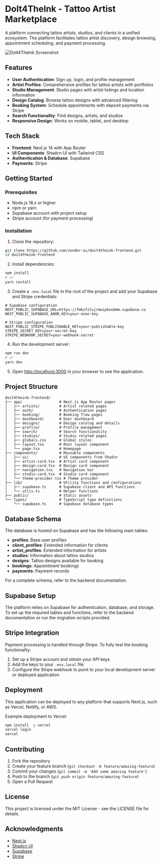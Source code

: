 # DoIt4TheInk - Tattoo Artist Marketplace

A platform connecting tattoo artists, studios, and clients in a unified ecosystem. The platform facilitates tattoo artist discovery, design browsing, appointment scheduling, and payment processing.

![DoIt4TheInk Screenshot](/public/screenshot.png)

## Features

- **User Authentication**: Sign up, login, and profile management
- **Artist Profiles**: Comprehensive profiles for tattoo artists with portfolios
- **Studio Management**: Studio pages with artist listings and location information
- **Design Catalog**: Browse tattoo designs with advanced filtering
- **Booking System**: Schedule appointments with deposit payments via Stripe
- **Search Functionality**: Find designs, artists, and studios
- **Responsive Design**: Works on mobile, tablet, and desktop

## Tech Stack

- **Frontend**: Next.js 14 with App Router
- **UI Components**: Shadcn UI with Tailwind CSS
- **Authentication & Database**: Supabase
- **Payments**: Stripe

## Getting Started

### Prerequisites

- Node.js 18.x or higher
- npm or yarn
- Supabase account with project setup
- Stripe account (for payment processing)

### Installation

1. Clone the repository:

```bash
git clone https://github.com/zonder-ai/doit4theink-frontend.git
cd doit4theink-frontend
```

2. Install dependencies:

```bash
npm install
# or
yarn install
```

3. Create a `.env.local` file in the root of the project and add your Supabase and Stripe credentials:

```
# Supabase configuration
NEXT_PUBLIC_SUPABASE_URL=https://fmkzfzlujrmwipkoubmm.supabase.co
NEXT_PUBLIC_SUPABASE_ANON_KEY=your-anon-key

# Stripe configuration
NEXT_PUBLIC_STRIPE_PUBLISHABLE_KEY=your-publishable-key
STRIPE_SECRET_KEY=your-secret-key
STRIPE_WEBHOOK_SECRET=your-webhook-secret
```

4. Run the development server:

```bash
npm run dev
# or
yarn dev
```

5. Open [http://localhost:3000](http://localhost:3000) in your browser to see the application.

## Project Structure

```
doit4theink-frontend/
├── app/                 # Next.js App Router pages
│   ├── artists/         # Artist related pages
│   ├── auth/            # Authentication pages
│   ├── booking/         # Booking flow pages
│   ├── dashboard/       # User dashboard
│   ├── designs/         # Design catalog and details
│   ├── profile/         # Profile management
│   ├── search/          # Search functionality
│   ├── studios/         # Studio related pages
│   ├── globals.css      # Global styles
│   ├── layout.tsx       # Root layout component
│   └── page.tsx         # Homepage
├── components/          # Reusable components
│   ├── ui/              # UI components from Shadcn
│   ├── artist-card.tsx  # Artist card component
│   ├── design-card.tsx  # Design card component
│   ├── navigation.tsx   # Navigation bar
│   ├── studio-card.tsx  # Studio card component
│   └── theme-provider.tsx # Theme provider
├── lib/                 # Utility functions and configurations
│   ├── supabase.ts      # Supabase client and API functions
│   └── utils.ts         # Helper functions
├── public/              # Static assets
└── types/               # TypeScript type definitions
    └── supabase.ts      # Supabase database types
```

## Database Schema

The database is hosted on Supabase and has the following main tables:

- **profiles**: Base user profiles
- **client_profiles**: Extended information for clients
- **artist_profiles**: Extended information for artists
- **studios**: Information about tattoo studios
- **designs**: Tattoo designs available for booking
- **bookings**: Appointment bookings
- **payments**: Payment records

For a complete schema, refer to the backend documentation.

## Supabase Setup

The platform relies on Supabase for authentication, database, and storage. To set up the required tables and functions, refer to the backend documentation or run the migration scripts provided.

## Stripe Integration

Payment processing is handled through Stripe. To fully test the booking functionality:

1. Set up a Stripe account and obtain your API keys
2. Add the keys to your `.env.local` file
3. Configure the Stripe webhook to point to your local development server or deployed application

## Deployment

This application can be deployed to any platform that supports Next.js, such as Vercel, Netlify, or AWS.

Example deployment to Vercel:

```bash
npm install -g vercel
vercel login
vercel
```

## Contributing

1. Fork the repository
2. Create your feature branch (`git checkout -b feature/amazing-feature`)
3. Commit your changes (`git commit -m 'Add some amazing feature'`)
4. Push to the branch (`git push origin feature/amazing-feature`)
5. Open a Pull Request

## License

This project is licensed under the MIT License - see the LICENSE file for details.

## Acknowledgments

- [Next.js](https://nextjs.org/)
- [Shadcn UI](https://ui.shadcn.com/)
- [Supabase](https://supabase.io/)
- [Stripe](https://stripe.com/)
